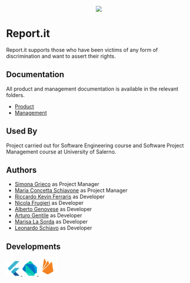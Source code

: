 
<p align = "center">
  <img src = "https://user-images.githubusercontent.com/56639000/215359133-f42b8b76-6270-4e11-a42f-2b3ec2fa7edb.png" width = "256" heigth = "256">
</p>


# Report.it

Report.it supports those who have been victims of any form of discrimination and want to assert their rights.


## Documentation

All product and management documentation is available in the relevant folders.
- [Product](https://github.com/KLS-01/Report.it/tree/master/Documentation/PRODOTTO)
- [Management](https://github.com/KLS-01/Report.it/tree/master/Documentation/MANAGEMENT)


## Used By

Project carried out for Software Engineering course and Software Project Management course at University of Salerno.


## Authors

- [Simona Grieco](https://github.com/simonagrieco) as Project Manager
- [Maria Concetta Schiavone](https://github.com/mariaconcettas) as Project Manager
- [Riccardo Kevin Ferraris](https://github.com/Rickyfer02) as Developer
- [Nicola Frugieri](https://github.com/nf0101) as Developer
- [Alberto Genovese](https://github.com/TechRufy) as Developer
- [Arturo Gentile](https://github.com/Mr-Kind16) as Developer
- [Marisa La Sorda](https://github.com/marisuz) as Developer
- [Leonardo Schiavo](https://github.com/KLS-01/) as Developer


## Developments
<p align="left">
  <a href="https://www.flutter.dev/" target="_blank" rel="noreferrer">
    <img
      src="https://github.com/devicons/devicon/blob/master/icons/flutter/flutter-original.svg"
      alt="flutter"
      width="40"
      height="40"
    />
  </a>
  <a href="https://www.dart.dev" target="_blank" rel="noreferrer">
    <img
      src="https://github.com/devicons/devicon/blob/master/icons/dart/dart-original.svg"
      alt="dart"
      width="40"
      height="40"
    />
  </a>
  <a href="https://www.firebase.com" target="_blank" rel="noreferrer">
    <img
      src="https://github.com/devicons/devicon/blob/master/icons/firebase/firebase-plain.svg"
      alt="firebase"
      width="50"
      height="50"
    />
  </a>
</p>

